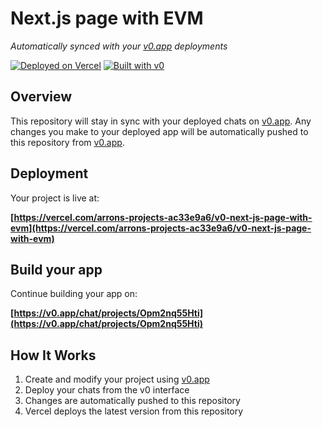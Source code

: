 # Next.js page with EVM

*Automatically synced with your [v0.app](https://v0.app) deployments*

[![Deployed on Vercel](https://img.shields.io/badge/Deployed%20on-Vercel-black?style=for-the-badge&logo=vercel)](https://vercel.com/arrons-projects-ac33e9a6/v0-next-js-page-with-evm)
[![Built with v0](https://img.shields.io/badge/Built%20with-v0.app-black?style=for-the-badge)](https://v0.app/chat/projects/Opm2nq55Hti)

## Overview

This repository will stay in sync with your deployed chats on [v0.app](https://v0.app).
Any changes you make to your deployed app will be automatically pushed to this repository from [v0.app](https://v0.app).

## Deployment

Your project is live at:

**[https://vercel.com/arrons-projects-ac33e9a6/v0-next-js-page-with-evm](https://vercel.com/arrons-projects-ac33e9a6/v0-next-js-page-with-evm)**

## Build your app

Continue building your app on:

**[https://v0.app/chat/projects/Opm2nq55Hti](https://v0.app/chat/projects/Opm2nq55Hti)**

## How It Works

1. Create and modify your project using [v0.app](https://v0.app)
2. Deploy your chats from the v0 interface
3. Changes are automatically pushed to this repository
4. Vercel deploys the latest version from this repository